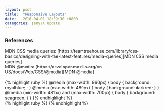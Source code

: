 ```yaml
---
layout: post
title:  "Responsive Layouts"
date:   2016-04-01 18:39:30 +0800
categories: jekyll update
---
```

<h3>References</h3>
MDN CSS media queries: [https://teamtreehouse.com/library/css-basics/designing-with-the-latest-features/media-queries][MDN CSS media queries]
<br>
MDN @media:
[https://developer.mozilla.org/en-US/docs/Web/CSS/@media][MDN @media]
<br>
<br>
{% highlight ruby %}
@media (max-width: 960px) {
    body {
      background: royalblue;
    }
}
@media (max-width: 480px) {
  body {
    background: darkred;
  }
}
@media (min-width: 481px) and (max-width: 700px) {
  body {
    background: seagreen;
  }
}
{% endhighlight %}
<br>
{% highlight ruby %}
<mata name="viewport" content="width=device-width">
{% endhighlight %}
